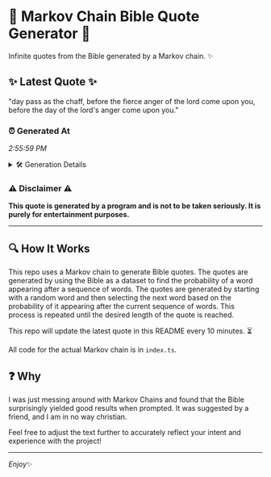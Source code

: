# 📖 Markov Chain Bible Quote Generator 📖

Infinite quotes from the Bible generated by a Markov chain. ✨

## ✨ Latest Quote ✨
"day pass as the chaff, before the fierce anger of the lord come upon you, before the day of the lord's anger come upon you."

### ⏰ Generated At
*2:55:59 PM*

<details>
    <summary>🛠️ Generation Details</summary>
    <p>
        <strong>🌱 Seed:</strong> day<br>
        <strong>🔄 Iterations:</strong> 24<br>
        <strong>📜 Context History:</strong><br>[ day ]: pass<br>[ day, pass ]: as<br>[ day, pass, as ]: the<br>[ day, pass, as, the ]: chaff,<br>[ day, pass, as, the, chaff, ]: before<br>[ day, pass, as, the, chaff,, before ]: the<br>[ pass, as, the, chaff,, before, the ]: fierce<br>[ as, the, chaff,, before, the, fierce ]: anger<br>[ the, chaff,, before, the, fierce, anger ]: of<br>[ chaff,, before, the, fierce, anger, of ]: the<br>[ before, the, fierce, anger, of, the ]: lord<br>[ the, fierce, anger, of, the, lord ]: come<br>[ fierce, anger, of, the, lord, come ]: upon<br>[ anger, of, the, lord, come, upon ]: you,<br>[ of, the, lord, come, upon, you, ]: before<br>[ the, lord, come, upon, you,, before ]: the<br>[ lord, come, upon, you,, before, the ]: day<br>[ come, upon, you,, before, the, day ]: of<br>[ upon, you,, before, the, day, of ]: the<br>[ you,, before, the, day, of, the ]: lord's<br>[ before, the, day, of, the, lord's ]: anger<br>[ the, day, of, the, lord's, anger ]: come<br>[ day, of, the, lord's, anger, come ]: upon<br>[ of, the, lord's, anger, come, upon ]: you.<br>
    </p>
</details>

### ⚠️ Disclaimer ⚠️
**This quote is generated by a program and is not to be taken seriously. It is purely for entertainment purposes.**

---

## 🔍 How It Works

This repo uses a Markov chain to generate Bible quotes. The quotes are generated by using the Bible as a dataset to find the probability of a word appearing after a sequence of words. The quotes are generated by starting with a random word and then selecting the next word based on the probability of it appearing after the current sequence of words. This process is repeated until the desired length of the quote is reached.

This repo will update the latest quote in this README every 10 minutes. ⏳

All code for the actual Markov chain is in `index.ts`.

## ❓ Why

I was just messing around with Markov Chains and found that the Bible surprisingly yielded good results when prompted. 
It was suggested by a friend, and I am in no way christian.

Feel free to adjust the text further to accurately reflect your intent and experience with the project!

---

*Enjoy*✨
